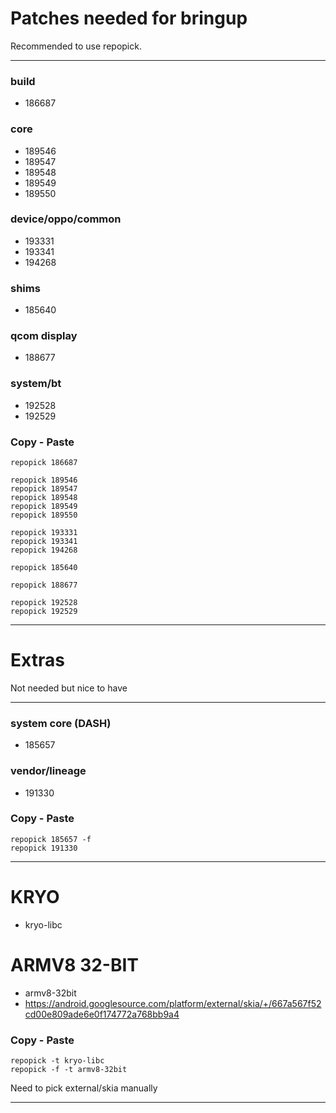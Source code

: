 # Patches needed for bringup

Recommended to use repopick.

-----

### build

- 186687

### core

- 189546
- 189547
- 189548
- 189549
- 189550

### device/oppo/common

- 193331
- 193341
- 194268

### shims

- 185640

### qcom display

- 188677

### system/bt

- 192528
- 192529

### Copy - Paste
    repopick 186687

    repopick 189546
    repopick 189547
    repopick 189548
    repopick 189549
    repopick 189550

    repopick 193331
    repopick 193341
    repopick 194268

    repopick 185640

    repopick 188677

    repopick 192528
    repopick 192529

-----

# Extras

Not needed but nice to have

-----

### system core (DASH)

- 185657

### vendor/lineage

- 191330

### Copy - Paste
    repopick 185657 -f
    repopick 191330

-----

# KRYO

- kryo-libc

# ARMV8 32-BIT

- armv8-32bit
- https://android.googlesource.com/platform/external/skia/+/667a567f52cd00e809ade6e0f174772a768bb9a4

### Copy - Paste
    repopick -t kryo-libc
    repopick -f -t armv8-32bit

Need to pick external/skia manually

-----
